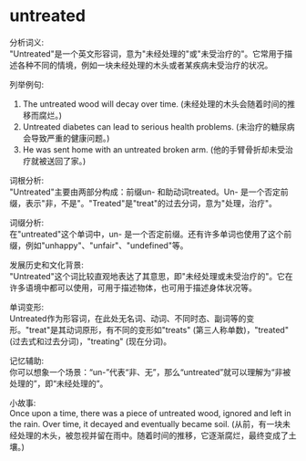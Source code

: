 # untreated

分析词义:  
"Untreated"是一个英文形容词，意为"未经处理的"或"未受治疗的"。它常用于描述各种不同的情境，例如一块未经处理的木头或者某疾病未受治疗的状况。

  

列举例句:

  

1.  The untreated wood will decay over time. (未经处理的木头会随着时间的推移而腐烂。)
2.  Untreated diabetes can lead to serious health problems. (未治疗的糖尿病会导致严重的健康问题。)
3.  He was sent home with an untreated broken arm. (他的手臂骨折却未受治疗就被送回了家。)

  

词根分析:  
"Untreated"主要由两部分构成：前缀un- 和助动词treated。Un- 是一个否定前缀，表示"非，不是"。"Treated"是"treat"的过去分词，意为"处理，治疗"。

  

词缀分析:  
在"untreated"这个单词中，un- 是一个否定前缀。还有许多单词也使用了这个前缀，例如"unhappy"、"unfair"、"undefined"等。

  

发展历史和文化背景:  
"Untreated"这个词比较直观地表达了其意思，即"未经处理或未受治疗的"。它在许多语境中都可以使用，可用于描述物体，也可用于描述身体状况等。

  

单词变形:  
Untreated作为形容词，在此处无名词、动词、不同时态、副词等的变形。"treat"是其动词原形，有不同的变形如"treats" (第三人称单数)，"treated" (过去式和过去分词)，"treating" (现在分词)。

  

记忆辅助:  
你可以想象一个场景：“un-”代表“非、无”，那么“untreated”就可以理解为“非被处理的”，即“未经处理的”。

  

小故事:  
Once upon a time, there was a piece of untreated wood, ignored and left in the rain. Over time, it decayed and eventually became soil. (从前，有一块未经处理的木头，被忽视并留在雨中。随着时间的推移，它逐渐腐烂，最终变成了土壤。)
